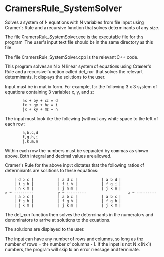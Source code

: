 # CramersRule_SystemSolver
Solves a system of N equations with N variables from file input using Cramer's Rule and a recursive function that solves determinants of any size.

The file CramersRule_SystemSolver.exe is the executable file for this program. The user's input text file should be in the same directory as this file.

The file CramersRule_SystemSolver.cpp is the relevant C++ code.

This program solves an N x N linear system of equations using Cramer's Rule and a recursive
function called det_nxn that solves the relevant determinants. It displays the solutions
to the user.

Input must be in matrix form. For example, for the following 3 x 3 system of equations
containing 3 variables x, y, and z:

			ax + by + cz = d
			fx + gy + hz = i
      		jx + ky + mz = n
      
The input must look like the following (without any white space to the left of each row:

			a,b,c,d
			f,g,h,i
			j,k,m,n
      
Within each row the numbers must be separated by commas as shown above. Both integral and decimal
values are allowed.

Cramer's Rule for the above input dictates that the following ratios of determinants are solutions
to these equations:

		| d b c |			| a d c |			| a b d |
		| i g h |			| f i h |			| f g i |
		| n k m |			| j n m |			| j k n |
	x =	---------		    y = ---------                   z = ---------
		| a b c |			| a b c |			| a b c |
		| f g h |			| f g h |			| f g h |
		| j k m |			| j k m |			| j k m |

The det_nxn function then solves the determinants in the numerators and denominators to arrive
at solutions to the equations.

The solutions are displayed to the user.

The input can have any number of rows and columns, so long as the number of rows = the number of columns - 1.
If the input is not N x (Nx1) numbers, the program will skip to an error message and terminate.
